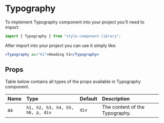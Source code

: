 # Typography

To implement Typography component into your project you'll need to import:

```jsx
import { Typography } from "style-component-library";
```

After import into your project you can use it simply like:

```jsx
<Typography as="h1">Heading h1</Typography>
```

## Props

Table below contains all types of the props available in Typography component.

| Name | Type                             | Default | Description                    |
| :--- | :------------------------------- | :------ | :----------------------------- |
| as   | `h1, h2, h3, h4, h5, h6, p, div` | `div`   | The content of the Typography. |
